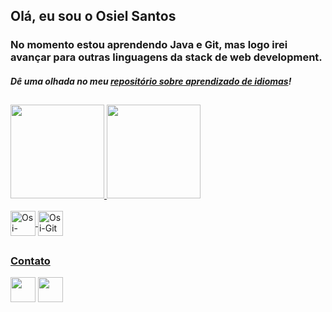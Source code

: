 ## Olá, eu sou o Osiel Santos
### No momento estou aprendendo Java e Git, mas logo irei avançar para outras linguagens da stack de web development.

#### _Dê uma olhada no meu [repositório sobre aprendizado de idiomas](https://github.com/OsielJr/Aprender-idiomas)!_

##

 <div>
  <a href="https://github.com/OsielJr">
  <img height="150em" src="https://github-readme-stats.vercel.app/api?username=OsielJr&show_icons=true&theme=dracula&include_all_commits=true&count_private=true"/>
  <img height="150em" src="https://github-readme-stats.vercel.app/api/top-langs/?username=OsielJr&layout=compact&langs_count=7&theme=dracula"/>
</div>
 <div style="display: inline_block"><br>
  <img align="center" alt="Osi-Java" height="40" width="40" src="https://cdn.jsdelivr.net/gh/devicons/devicon/icons/java/java-original.svg">
  <img align="center" alt="Osi-Git" height="40" width="40" src="https://cdn.jsdelivr.net/gh/devicons/devicon/icons/git/git-original.svg">
  </div>
 
 ##
 
 ### Contato
 <div> 
   <a href = "mailto:osieljr2011@hotmail.com"><img height="40" width="40" src="https://cdn.icon-icons.com/icons2/70/PNG/512/outlook_14099.png" target="_blank"></a>
  <a href="https://www.linkedin.com/in/osiel-s-27561410b/" target="_blank"><img height="40" width="40" src="https://cdn.icon-icons.com/icons2/805/PNG/512/linkedin_icon-icons.com_65929.png" target="_blank"></a> 
</div>
